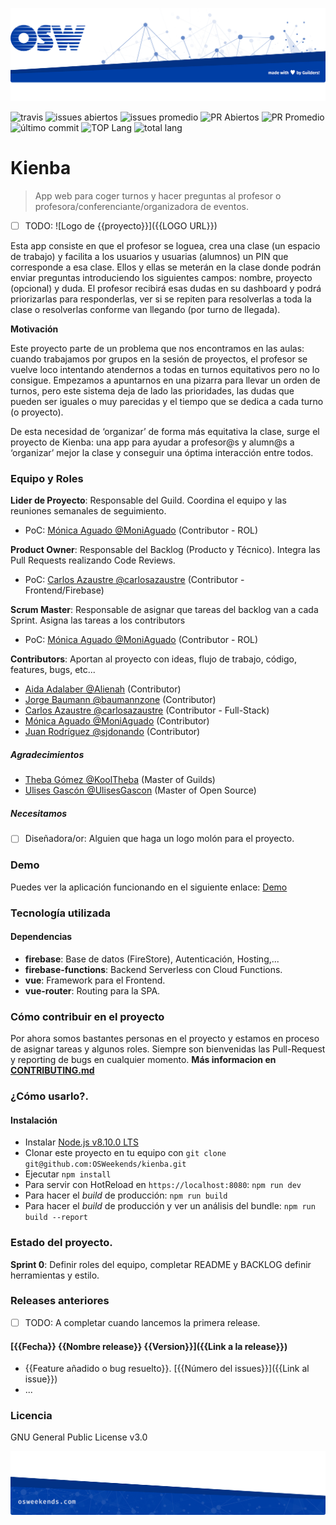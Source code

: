 ![header](./docs/img/OSW-project-GitHub-template-header.jpg)


![travis](https://img.shields.io/travis/OSWeekends/kienba.svg)
![issues abiertos](https://img.shields.io/github/issues/OSWeekends/kienba.svg)
![issues promedio](https://img.shields.io/issuestats/i/github/OSWeekends/kienba.svg)
![PR Abiertos](https://img.shields.io/github/issues-pr/OSWeekends/kienba.svg)
![PR Promedio](https://img.shields.io/issuestats/p/github/OSWeekends/kienba.svg)
![último commit](https://img.shields.io/github/last-commit/OSWeekends/kienba/master.svg)
![TOP Lang](https://img.shields.io/github/languages/top/OSWeekends/kienba.svg)
![total lang](https://img.shields.io/github/languages/count/OSWeekends/kienba.svg)

# Kienba

> App web para coger turnos y hacer preguntas al profesor o profesora/conferenciante/organizadora de eventos.

- [ ] TODO: ![Logo de {{proyecto}}]({{LOGO URL}})

Esta app consiste en que el profesor se loguea, crea una clase (un espacio de trabajo) y facilita a los usuarios y usuarias (alumnos) un PIN que corresponde a esa clase. Ellos y ellas se meterán en la clase donde podrán enviar preguntas introduciendo los siguientes campos: nombre, proyecto (opcional) y duda.  El profesor recibirá esas dudas en su dashboard y podrá priorizarlas para responderlas, ver si se repiten para resolverlas a toda la clase o resolverlas conforme van llegando (por turno de llegada).

**Motivación**

Este proyecto parte de un problema que nos encontramos en las aulas: cuando trabajamos por grupos en la sesión de proyectos, el profesor se vuelve loco intentando atendernos a todas en turnos equitativos pero no lo consigue. Empezamos a apuntarnos en una pizarra para llevar un orden de turnos, pero este sistema deja de lado las prioridades, las dudas que pueden ser iguales o muy parecidas y el tiempo que se dedica a cada turno (o proyecto).

De esta necesidad de ‘organizar’ de forma más equitativa la clase, surge el proyecto de Kienba: una app para ayudar a profesor@s y alumn@s a ‘organizar’ mejor la clase y conseguir una óptima interacción entre todos.


### Equipo y Roles

**Lider de Proyecto**:
Responsable del Guild. Coordina el equipo y las reuniones semanales de seguimiento.
- PoC: [Mónica Aguado @MoniAguado](//github.com/MoniAguado/) (Contributor - ROL)

**Product Owner**:
Responsable del Backlog (Producto y Técnico). Integra las Pull Requests realizando Code Reviews.
- PoC: [Carlos Azaustre @carlosazaustre](//github.com/carlosazaustre) (Contributor - Frontend/Firebase)

**Scrum Master**:
Responsable de asignar que tareas del backlog van a cada Sprint. Asigna las tareas a los contributors
- PoC: [Mónica Aguado @MoniAguado](//github.com/MoniAguado/) (Contributor - ROL)

**Contributors**:
Aportan al proyecto con ideas, flujo de trabajo, código, features, bugs, etc...
 - [Aida Adalaber @Alienah](//github.com/Alienah) (Contributor)
 - [Jorge Baumann @baumannzone](//github.com/baumannzone) (Contributor)
 - [Carlos Azaustre @carlosazaustre](//github.com/carlosazaustre) (Contributor - Full-Stack)
 - [Mónica Aguado @MoniAguado](//github.com/MoniAguado/) (Contributor)
 - [Juan Rodríguez @sjdonando](https://github.com/sjdonado) (Contributor)

##### Agradecimientos

 - [Theba Gómez @KoolTheba](//github.com/KoolTheba) (Master of Guilds)
 - [Ulises Gascón @UlisesGascon](github.com/UlisesGascon) (Master of Open Source)

##### Necesitamos

 - [ ] Diseñadora/or: Alguien que haga un logo molón para el proyecto.

### Demo

Puedes ver la aplicación funcionando en el siguiente enlace: [Demo](https://kienba-ec5bf.firebaseapp.com)

### Tecnología utilizada

#### Dependencias

- **firebase**: Base de datos (FireStore), Autenticación, Hosting,...
- **firebase-functions**: Backend Serverless con Cloud Functions.
- **vue**: Framework para el Frontend.
- **vue-router**: Routing para la SPA.

### Cómo contribuir en el proyecto

Por ahora somos bastantes personas en el proyecto y estamos en proceso de asignar tareas y algunos roles.
Siempre son bienvenidas las Pull-Request y reporting de bugs en cualquier momento.
**Más informacion en [CONTRIBUTING.md](CONTRIBUTING.md)**

### ¿Cómo usarlo?.
#### Instalación

* Instalar [Node.js v8.10.0 LTS](https://nodejs.org/en/)
* Clonar este proyecto en tu equipo con `git clone git@github.com:OSWeekends/kienba.git`
* Ejecutar `npm install`
* Para servir con HotReload en `https://localhost:8080`: `npm run dev`
* Para hacer el *build* de producción: `npm run build`
* Para hacer el *build* de producción y ver un análisis del bundle: `npm run build --report`

### Estado del proyecto.

**Sprint 0**: Definir roles del equipo, completar README y BACKLOG definir herramientas y estilo.

### Releases anteriores

- [ ] TODO: A completar cuando lancemos la primera release.
#### [{{Fecha}} {{Nombre release}} {{Version}}]({{Link a la release}})
- {{Feature añadido o bug resuelto}}. [{{Número del issues}}]({{Link al issue}})
- ...

### Licencia
GNU General Public License v3.0


![footer](./docs/img/OSW-project-GitHub-template-footer.jpg)
